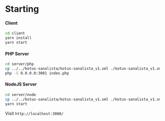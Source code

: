 # Starting

#### Client
```bash
cd client
yarn install
yarn start
```

#### PHP Server
```bash
cd server/php
cp ../../kotus-sanalista/kotus-sanalista_v1.xml ./kotus-sanalista_v1.xml
php -S 0.0.0.0:3001 index.php
```

#### NodeJS Server
```bash
cd server/node
cp ../../kotus-sanalista/kotus-sanalista_v1.xml ./kotus-sanalista_v1.xml
yarn start
```

Visit `http://localhost:3000/`

